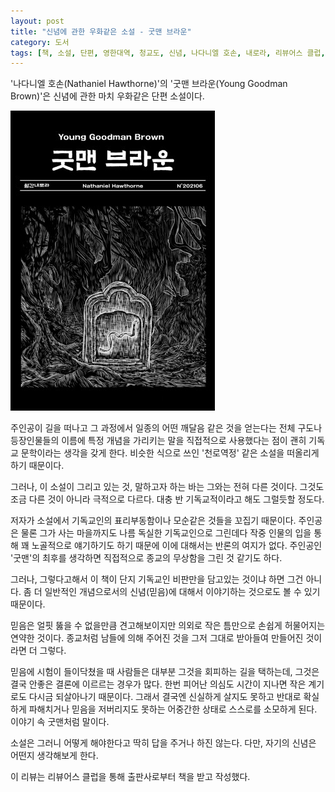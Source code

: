 ```yaml
---
layout: post
title: "신념에 관한 우화같은 소설 - 굿맨 브라운"
category: 도서
tags: [책, 소설, 단편, 영한대역, 청교도, 신념, 나다니엘 호손, 내로라, 리뷰어스 클럽, 서평]
---
```


'나다니엘 호손(Nathaniel Hawthorne)'의
'굿맨 브라운(Young Goodman Brown)'은
신념에 관한 마치 우화같은 단편 소설이다.

![표지](/images/young-goodman-brown-book-h480.jpg)

주인공이 길을 떠나고 그 과정에서 일종의 어떤 깨달음 같은 것을 얻는다는 전체 구도나
등장인물들의 이름에 특정 개념을 가리키는 말을 직접적으로 사용했다는 점이
괜히 기독교 문학이라는 생각을 갖게 한다.
비슷한 식으로 쓰인 '천로역정' 같은 소설을 떠올리게 하기 때문이다.

그러나, 이 소설이 그리고 있는 것,
말하고자 하는 바는 그와는 전혀 다른 것이다.
그것도 조금 다른 것이 아니라 극적으로 다르다.
대충 반 기독교적이라고 해도 그럴듯할 정도다.

저자가 소설에서 기독교인의 표리부동함이나 모순같은 것들을 꼬집기 때문이다.
주인공은 물론 그가 사는 마을까지도 나름 독실한 기독교인으로 그린데다
작중 인물의 입을 통해 꽤 노골적으로 얘기하기도 하기 때문에 이에 대해서는 반론의 여지가 없다.
주인공인 '굿맨'의 최후를 생각하면 직접적으로 종교의 무상함을 그린 것 같기도 하다.

그러나, 그렇다고해서 이 책이 단지 기독교인 비판만을 담고있는 것이냐 하면 그건 아니다.
좀 더 일반적인 개념으로서의 신념(믿음)에 대해서 이야기하는 것으로도 볼 수 있기 때문이다.

믿음은 얼핏 뚫을 수 없을만큼 견고해보이지만 의외로 작은 틈만으로 손쉽게 허물어지는 연약한 것이다.
종교처럼 남들에 의해 주어진 것을 그저 그대로 받아들여 만들어진 것이라면 더 그렇다.

믿음에 시험이 들이닥쳤을 때 사람들은 대부분 그것을 회피하는 길을 택하는데,
그것은 결국 안좋은 결론에 이르르는 경우가 많다.
한번 피어난 의심도 시간이 지나면 작은 계기로도 다시금 되살아나기 때문이다.
그래서 결국엔 신실하게 살지도 못하고 반대로 확실하게 파해치거나 믿음을 저버리지도 못하는 어중간한 상태로 스스로를 소모하게 된다.
이야기 속 굿맨처럼 말이다.

소설은 그러니 어떻게 해야한다고 딱히 답을 주거나 하진 않는다.
다만, 자기의 신념은 어떤지 생각해보게 한다.



<div class="im im-info">
이 리뷰는 리뷰어스 클럽을 통해 출판사로부터 책을 받고 작성했다.
</div>
